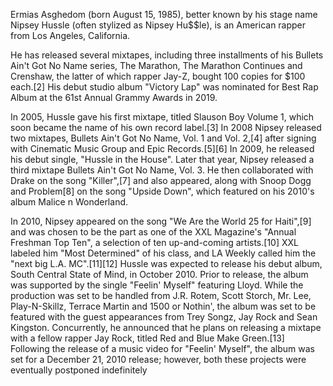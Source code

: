 Ermias Asghedom (born August 15, 1985), better known by his stage name Nipsey Hussle (often stylized as Nipsey Hu$$le), is an American rapper from Los Angeles, California. 

He has released several mixtapes, including three installments of his Bullets Ain't Got No Name series, The Marathon, The Marathon Continues and Crenshaw, the latter of which rapper Jay-Z, bought 100 copies for $100 each.[2] His debut studio album "Victory Lap" was nominated for Best Rap Album at the 61st Annual Grammy Awards in 2019.

In 2005, Hussle gave his first mixtape, titled Slauson Boy Volume 1, which soon became the name of his own record label.[3] In 2008 Nipsey released two mixtapes, Bullets Ain't Got No Name, Vol. 1 and Vol. 2,[4] after signing with Cinematic Music Group and Epic Records.[5][6] In 2009, he released his debut single, "Hussle in the House". Later that year, Nipsey released a third mixtape Bullets Ain't Got No Name, Vol. 3. He then collaborated with Drake on the song "Killer",[7] and also appeared, along with Snoop Dogg and Problem[8] on the song "Upside Down", which featured on his 2010's album Malice n Wonderland.

In 2010, Nipsey appeared on the song "We Are the World 25 for Haiti",[9] and was chosen to be the part as one of the XXL Magazine's "Annual Freshman Top Ten", a selection of ten up-and-coming artists.[10] XXL labeled him "Most Determined" of his class, and LA Weekly called him the "next big L.A. MC".[11][12] Hussle was expected to release his debut album, South Central State of Mind, in October 2010. Prior to release, the album was supported by the single "Feelin' Myself" featuring Lloyd. While the production was set to be handled from J.R. Rotem, Scott Storch, Mr. Lee, Play-N-Skillz, Terrace Martin and 1500 or Nothin', the album was set to be featured with the guest appearances from Trey Songz, Jay Rock and Sean Kingston. Concurrently, he announced that he plans on releasing a mixtape with a fellow rapper Jay Rock, titled Red and Blue Make Green.[13] Following the release of a music video for "Feelin' Myself", the album was set for a December 21, 2010 release; however, both these projects were eventually postponed indefinitely